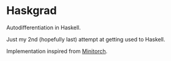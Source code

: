 # Haskgrad

Autodifferentiation in Haskell.

Just my 2nd (hopefully last) attempt at getting used to Haskell.

Implementation inspired from [Minitorch](https://minitorch.github.io/).
